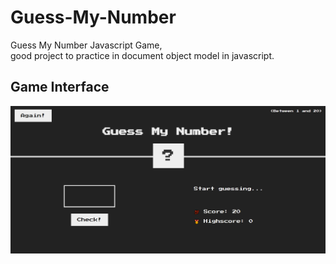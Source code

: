# Guess-My-Number
Guess My Number Javascript Game, <br>
good project to practice in document object model in javascript.

## Game Interface 
<img src='GameInterface.png'>
